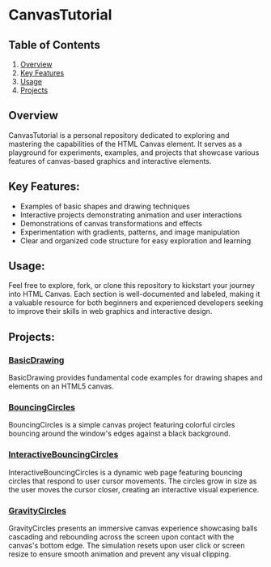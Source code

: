 # CanvasTutorial

## Table of Contents

1. [Overview](#overview)
2. [Key Features](#key-features)
3. [Usage](#usage)
4. [Projects](#projects)

## Overview

CanvasTutorial is a personal repository dedicated to exploring and mastering the capabilities of the HTML Canvas element. It serves as a playground for experiments, examples, and projects that showcase various features of canvas-based graphics and interactive elements.

## Key Features:

- Examples of basic shapes and drawing techniques
- Interactive projects demonstrating animation and user interactions
- Demonstrations of canvas transformations and effects
- Experimentation with gradients, patterns, and image manipulation
- Clear and organized code structure for easy exploration and learning

## Usage:

Feel free to explore, fork, or clone this repository to kickstart your journey into HTML Canvas. Each section is well-documented and labeled, making it a valuable resource for both beginners and experienced developers seeking to improve their skills in web graphics and interactive design.

## Projects:

### [BasicDrawing](./BasicDrawing/)

BasicDrawing provides fundamental code examples for drawing shapes and elements on an HTML5 canvas.

### [BouncingCircles](./BouncingCircles/)

BouncingCircles is a simple canvas project featuring colorful circles bouncing around the window's edges against a black background.

### [InteractiveBouncingCircles](./InteractiveBouncingCircles/)

InteractiveBouncingCircles is a dynamic web page featuring bouncing circles that respond to user cursor movements. The circles grow in size as the user moves the cursor closer, creating an interactive visual experience.

### [GravityCircles](./GravityCircles/)

GravityCircles presents an immersive canvas experience showcasing balls cascading and rebounding across the screen upon contact with the canvas's bottom edge. The simulation resets upon user click or screen resize to ensure smooth animation and prevent any visual clipping.